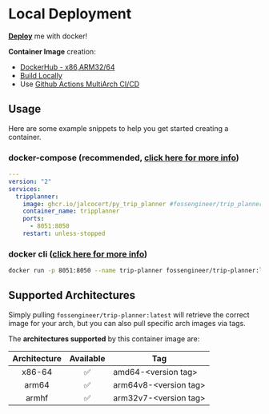 # Local Deployment

[**Deploy**](https://fossengineer.com/understanding-containers-for-selfhosting/) me with docker!


**Container Image** creation:

* [DockerHub - x86,ARM32/64](https://hub.docker.com/repository/docker/fossengineer/trip_planner/general)
* [Build Locally](https://fossengineer.com/building-docker-container-images/#building-images-locally-x86-arm32-arm64)
* Use [Github Actions MultiArch CI/CD](https://jalcocert.github.io/JAlcocerT/github-actions-use-cases/#actions-cicd-for-python-projects)


## Usage

Here are some example snippets to help you get started creating a container.

### docker-compose (recommended, [click here for more info](https://fossengineer.com/selfhosting-python-dash-apps-with-docker/#how-to-self-host-a-python-dash-apps-with-docker))

```yaml
---
version: "2"
services:
  tripplanner:
    image: ghcr.io/jalcocert/py_trip_planner #fossengineer/trip_planner
    container_name: tripplanner
    ports:
      - 8051:8050
    restart: unless-stopped
```

### docker cli ([click here for more info](https://docs.docker.com/engine/reference/commandline/cli/))

```bash
docker run -p 8051:8050 --name trip-planner fossengineer/trip-planner:latest
```

## Supported Architectures

Simply pulling `fossengineer/trip-planner:latest` will retrieve the correct image for your arch, but you can also pull specific arch images via tags.

The **architectures supported** by this container image are:

| Architecture | Available | Tag |
| :----: | :----: | ---- |
| x86-64 | ✅ | amd64-\<version tag\> |
| arm64 | ✅ | arm64v8-\<version tag\> |
| armhf | ✅ | arm32v7-\<version tag\> |
